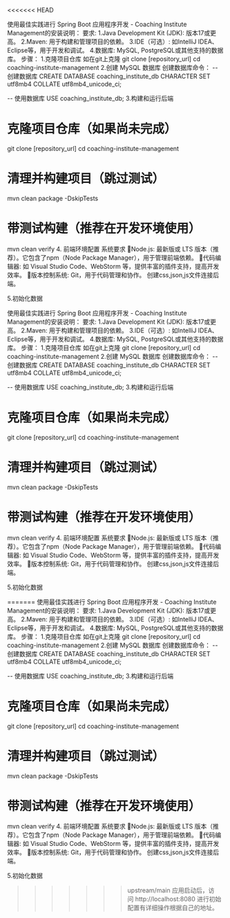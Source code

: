 <<<<<<< HEAD

使用最佳实践进行 Spring Boot 应用程序开发 - Coaching Institute Management的安装说明：
要求:
1.Java Development Kit (JDK): 版本17或更高。
2.Maven: 用于构建和管理项目的依赖。
3.IDE（可选）: 如IntelliJ IDEA、Eclipse等，用于开发和调试。
4.数据库: MySQL, PostgreSQL或其他支持的数据库。
步骤：
1.克隆项目仓库
如在git上克隆
git clone [repository_url]
cd coaching-institute-management
2.创建 MySQL 数据库
创建数据库命令：
-- 创建数据库
CREATE DATABASE coaching_institute_db
    CHARACTER SET utf8mb4
    COLLATE utf8mb4_unicode_ci;

-- 使用数据库
USE coaching_institute_db;
3.构建和运行后端
# 克隆项目仓库（如果尚未完成）
git clone [repository_url]
cd coaching-institute-management

# 清理并构建项目（跳过测试）
mvn clean package -DskipTests

# 带测试构建（推荐在开发环境使用）
mvn clean verify
4. 前端环境配置
系统要求
Node.js: 最新版或 LTS 版本（推荐）。它包含了npm（Node Package Manager），用于管理前端依赖。
代码编辑器: 如 Visual Studio Code、WebStorm 等，提供丰富的插件支持，提高开发效率。
版本控制系统: Git，用于代码管理和协作。
创建css,json,js文件连接后端。


5.初始化数据

使用最佳实践进行 Spring Boot 应用程序开发 - Coaching Institute Management的安装说明：
要求:
1.Java Development Kit (JDK): 版本17或更高。
2.Maven: 用于构建和管理项目的依赖。
3.IDE（可选）: 如IntelliJ IDEA、Eclipse等，用于开发和调试。
4.数据库: MySQL, PostgreSQL或其他支持的数据库。
步骤：
1.克隆项目仓库
如在git上克隆
git clone [repository_url]
cd coaching-institute-management
2.创建 MySQL 数据库
创建数据库命令：
-- 创建数据库
CREATE DATABASE coaching_institute_db
    CHARACTER SET utf8mb4
    COLLATE utf8mb4_unicode_ci;

-- 使用数据库
USE coaching_institute_db;
3.构建和运行后端
# 克隆项目仓库（如果尚未完成）
git clone [repository_url]
cd coaching-institute-management

# 清理并构建项目（跳过测试）
mvn clean package -DskipTests

# 带测试构建（推荐在开发环境使用）
mvn clean verify
4. 前端环境配置
系统要求
Node.js: 最新版或 LTS 版本（推荐）。它包含了npm（Node Package Manager），用于管理前端依赖。
代码编辑器: 如 Visual Studio Code、WebStorm 等，提供丰富的插件支持，提高开发效率。
版本控制系统: Git，用于代码管理和协作。
创建css,json,js文件连接后端。


5.初始化数据

=======
使用最佳实践进行 Spring Boot 应用程序开发 - Coaching Institute Management的安装说明：
要求:
1.Java Development Kit (JDK): 版本17或更高。
2.Maven: 用于构建和管理项目的依赖。
3.IDE（可选）: 如IntelliJ IDEA、Eclipse等，用于开发和调试。
4.数据库: MySQL, PostgreSQL或其他支持的数据库。
步骤：
1.克隆项目仓库
如在git上克隆
git clone [repository_url]
cd coaching-institute-management
2.创建 MySQL 数据库
创建数据库命令：
-- 创建数据库
CREATE DATABASE coaching_institute_db
    CHARACTER SET utf8mb4
    COLLATE utf8mb4_unicode_ci;

-- 使用数据库
USE coaching_institute_db;
3.构建和运行后端
# 克隆项目仓库（如果尚未完成）
git clone [repository_url]
cd coaching-institute-management

# 清理并构建项目（跳过测试）
mvn clean package -DskipTests

# 带测试构建（推荐在开发环境使用）
mvn clean verify
4. 前端环境配置
系统要求
Node.js: 最新版或 LTS 版本（推荐）。它包含了npm（Node Package Manager），用于管理前端依赖。
代码编辑器: 如 Visual Studio Code、WebStorm 等，提供丰富的插件支持，提高开发效率。
版本控制系统: Git，用于代码管理和协作。
创建css,json,js文件连接后端。


5.初始化数据
>>>>>>> upstream/main
应用启动后，访问 http://localhost:8080 进行初始配置有详细操作根据自己的地址。